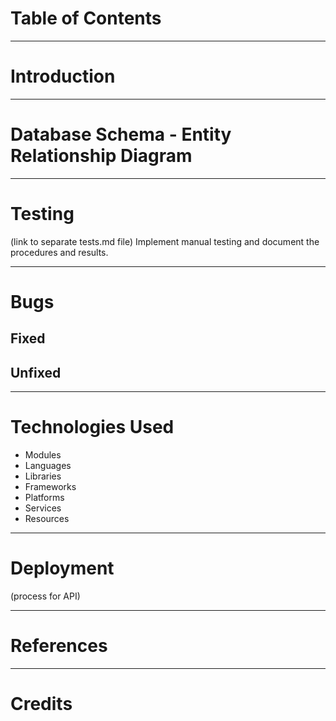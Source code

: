 # Table of Contents

***

# Introduction

***

# Database Schema - Entity Relationship Diagram

***

# Testing
(link to separate tests.md file)
Implement manual testing and document the procedures and results. 

***

# Bugs

## Fixed

## Unfixed

***

# Technologies Used

- Modules
- Languages
- Libraries
- Frameworks
- Platforms
- Services 
- Resources

***

# Deployment
(process for API)

***

# References

***

# Credits



